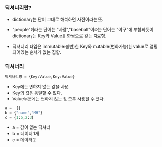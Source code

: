### 딕셔너리란?
- dictionary는 단어 그대로 해석하면 사전이라는 뜻.

- "people"이라는 단어는 "사람","baseball"이라는 단어는 "야구"에 부합되듯이 dictionary는 Key와 Value를 한쌍으로 갖는 자료형.

- 딕셔너리 타입은 immutable(불변)한 Key와 mutable(변화가능)한 value로 맵핑되어있는 순서가 없는 집합.
### 딕셔너리
```python
딕셔너리명 = {Key:Value,Key:Value}
```
- Key에는 변하지 않는 값을 사용.
- Key의 값은 동일할 수 없다.
- Value부분에는 변하지 않는 값 모두 사용할 수 있다.



```python
a =  {}
b = {"name","MH"}
c = {1:5,2:3}
```
- a = 값이 없는 딕셔너
- b = 데이터 1개 
- c = 데이터 2
